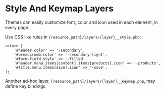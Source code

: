# Style And Keymap Layers

Themes can easily customize font, color and icon used in each element, in every page. 

Use CSS like rules in `{resource_path}/layers/{layer}__style.php`:

    return [
        '#header.color' => '-secondary',
        '#breadcrumb.color' => '-secondary-light',
        '#form.field_style' => '-filled',
        '#header.menu.items[content].items[products].icon' => '-products',
        '#title.menu.items[save].icon' => '-save',
    ];

Another ad-hoc layer, `{resource_path}/layers/{layer}__keymap.php`, may define key bindings.

    